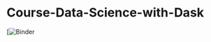 # Course-Data-Science-with-Dask

[![Binder](https://binder.pangeo.de/v2/gh/martinclaus/Course-Data-Science-with-Dask-Environment/main?urlpath=git-pull%3Frepo%3Dhttps%253A%252F%252Fgithub.com%252Fmardatade%252FCourse-Data-Science-with-Dask%26urlpath%3Dlab%252Ftree%252FCourse-Data-Science-with-Dask%252F.%252F%26branch%3Dmain)
